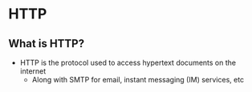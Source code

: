 # HTTP
## What is HTTP?
- HTTP is the protocol used to access hypertext documents on the internet
    - Along with SMTP for email, instant messaging (IM) services, etc